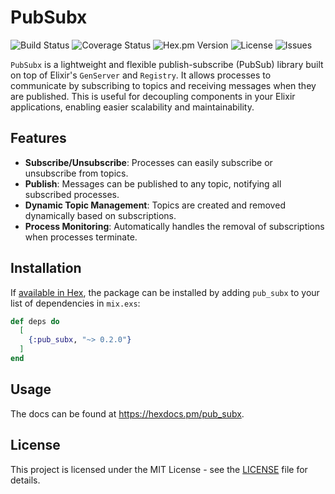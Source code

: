 # PubSubx

![Build Status](https://img.shields.io/github/workflow/status/sonic182/pub_subx/CI)
![Coverage Status](https://img.shields.io/coveralls/github/sonic182/pub_subx)
![Hex.pm Version](https://img.shields.io/hexpm/v/pub_subx)
![License](https://img.shields.io/github/license/sonic182/pub_subx)
![Issues](https://img.shields.io/github/issues/sonic182/pub_subx)

`PubSubx` is a lightweight and flexible publish-subscribe (PubSub) library built on top of Elixir's `GenServer` and `Registry`. It allows processes to communicate by subscribing to topics and receiving messages when they are published. This is useful for decoupling components in your Elixir applications, enabling easier scalability and maintainability.

## Features

- **Subscribe/Unsubscribe**: Processes can easily subscribe or unsubscribe from topics.
- **Publish**: Messages can be published to any topic, notifying all subscribed processes.
- **Dynamic Topic Management**: Topics are created and removed dynamically based on subscriptions.
- **Process Monitoring**: Automatically handles the removal of subscriptions when processes terminate.

## Installation

If [available in Hex](https://hex.pm/docs/publish), the package can be installed by adding `pub_subx` to your list of dependencies in `mix.exs`:

```elixir
def deps do
  [
    {:pub_subx, "~> 0.2.0"}
  ]
end
```

## Usage

The docs can be found at <https://hexdocs.pm/pub_subx>.


## License

This project is licensed under the MIT License - see the [LICENSE](LICENSE) file for details.
